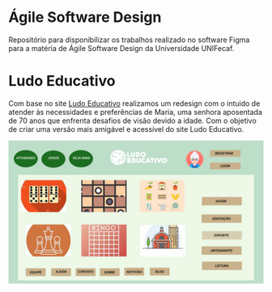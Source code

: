 # Ágile Software Design
Repositório para disponibilizar os trabalhos realizado no software Figma para a matéria de Ágile Software Design da Universidade UNIFecaf.

# Ludo Educativo

Com base no site [Ludo Educativo](https://www.ludoeducativo.com.br/pt/) realizamos um redesign com o intuido de atender às necessidades e preferências de Maria, uma senhora aposentada de 70 anos que enfrenta desafios de visão devido a idade. Com o objetivo de criar uma versão mais amigável e acessível do site Ludo Educativo.

![ScreenShot](https://github.com/juliafuruguem/agile-software-design/blob/main/Siteeducativo/Site.jpg)
